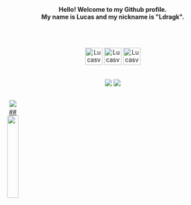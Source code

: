 <div align="center"><strong>
Hello! Welcome to my Github profile.<br>
My name is Lucas and my nickname is "Ldragk".<br><br><br>
</strong> 
</div>

## 

<div align="center">
    <img alt="Lucasvm" width="40px" src="https://cdn.jsdelivr.net/gh/devicons/devicon/icons/html5/html5-plain.svg" />        
    <img alt="Lucasvm" width="40px" src="https://cdn.jsdelivr.net/gh/devicons/devicon/icons/javascript/javascript-plain.svg" />
    <img alt="Lucasvm" width="40px" src="https://cdn.jsdelivr.net/gh/devicons/devicon/icons/css3/css3-plain.svg" />                         
</div>

## 

<div align="center">  
    <a href = "mailto:lucasvm.ti@gmail.com"><img src="https://img.shields.io/badge/Gmail-D14836?style=for-the-badge&logo=gmail&logoColor=white" target="_blank"></a>
    <a href="https://www.linkedin.com/in/lucas-v-marangoni-350824238/" target="_blank"><img src="https://img.shields.io/badge/-LinkedIn-%230077B5?style=for-the-badge&logo=linkedin&logoColor=white" target="_blank"></a>   
</div>
  
## 

<div style="display: inline-block" align="center">    
        <img src="https://github-readme-streak-stats.herokuapp.com/?user=Ldragk&theme=midnight-purple" style="max-width: 50%;">
        <a href="https://github.com/Ldragk"><br>
 ##
        <img margin="0px" height="190em" width="80%" src="https://github-readme-stats.vercel.app/api/top-langs/?username=Ldragk&layout=compact&langs_count=7&theme=midnight-purple"/></a>
</div>
